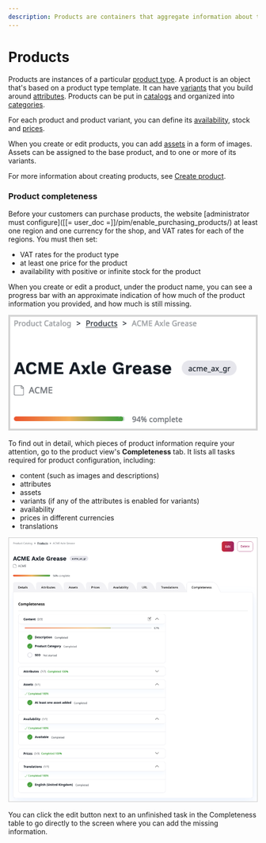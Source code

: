 ```yaml
---
description: Products are containers that aggregate information about the items you offer, their specs, variants, availability, etc.
---
```


# Products

Products are instances of a particular [product type](product_types.md).
A product is an object that's based on a product type template.
It can have [variants](work_with_product_variants.md) that you build around [attributes](work_with_product_attributes.md).
Products can be put in [catalogs](work_with_catalogs.md) and organized into [categories](work_with_product_categories.md).

For each product and product variant, you can define its [availability](manage_availability_and_stock.md), stock and [prices](manage_prices.md).

When you create or edit products, you can add [assets](work_with_product_assets.md) in a form of images.
Assets can be assigned to the base product, and to one or more of its variants.

For more information about creating products, see [Create product](create_edit_product.md#create-and-edit-products).

### Product completeness

Before your customers can purchase products, the website [administrator must configure]([[= user_doc =]]/pim/enable_purchasing_products/) at least one region and one currency for the shop, and VAT rates for each of the regions.
You must then set:

- VAT rates for the product type
- at least one price for the product
- availability with positive or infinite stock for the product

When you create or edit a product, under the product name, you can see a progress bar with an approximate indication
of how much of the product information you provided, and how much is still missing.

![Quick view of product completeness](img/product_completeness_bar.png "Quick view of product completeness")

To find out in detail, which pieces of product information require your attention, go to the product view's **Completeness** tab.
It lists all tasks required for product configuration, including:

- content (such as images and descriptions)
- attributes
- assets
- variants (if any of the attributes is enabled for variants)
- availability
- prices in different currencies
- translations

![Product completeness screen](img/product_completeness.png "Product completeness screen")

You can click the edit button next to an unfinished task in the Completeness table
to go directly to the screen where you can add the missing information.
